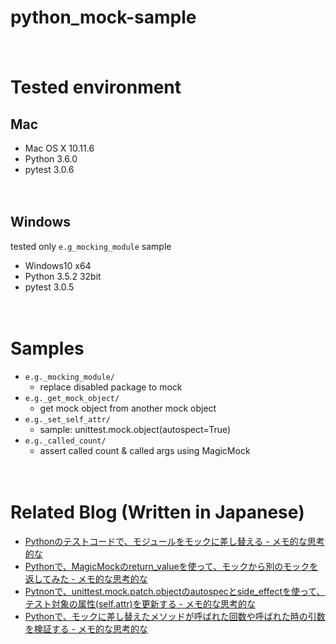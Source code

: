 # python_mock-sample

　
# Tested environment
## Mac

- Mac OS X 10.11.6
- Python 3.6.0
- pytest 3.0.6

　
## Windows

tested only `e.g_mocking_module` sample

- Windows10 x64
- Python 3.5.2 32bit
- pytest 3.0.5

　
# Samples

- `e.g._mocking_module/`
  - replace disabled package to mock
- `e.g._get_mock_object/`
  - get mock object from another mock object
- `e.g._set_self_attr/`
  - sample: unittest.mock.object(autospect=True)
- `e.g._called_count/`
  - assert called count & called args using MagicMock

　
# Related Blog (Written in Japanese)

- [Pythonのテストコードで、モジュールをモックに差し替える - メモ的な思考的な](http://thinkami.hatenablog.com/entry/2016/12/24/002922)
- [Pythonで、MagicMockのreturn_valueを使って、モックから別のモックを返してみた - メモ的な思考的な](http://thinkami.hatenablog.com/entry/2017/03/09/060000)
- [Pytnonで、unittest.mock.patch.objectのautospecとside_effectを使って、テスト対象の属性(self.attr)を更新する - メモ的な思考的な](http://thinkami.hatenablog.com/entry/2017/03/17/062138)
- [Pythonで、モックに差し替えたメソッドが呼ばれた回数や呼ばれた時の引数を検証する - メモ的な思考的な](http://thinkami.hatenablog.com/entry/2017/03/18/063454)
